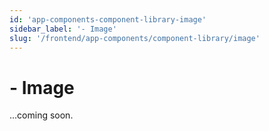 ```yaml
---
id: 'app-components-component-library-image'
sidebar_label: '- Image'
slug: '/frontend/app-components/component-library/image'
---
```


# - Image

...coming soon.
